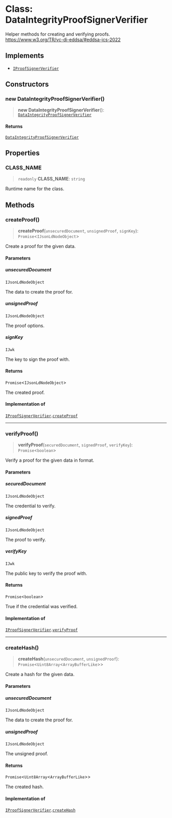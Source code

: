 # Class: DataIntegrityProofSignerVerifier

Helper methods for creating and verifying proofs.
https://www.w3.org/TR/vc-di-eddsa/#eddsa-jcs-2022

## Implements

- [`IProofSignerVerifier`](../interfaces/IProofSignerVerifier.md)

## Constructors

### new DataIntegrityProofSignerVerifier()

> **new DataIntegrityProofSignerVerifier**(): [`DataIntegrityProofSignerVerifier`](DataIntegrityProofSignerVerifier.md)

#### Returns

[`DataIntegrityProofSignerVerifier`](DataIntegrityProofSignerVerifier.md)

## Properties

### CLASS\_NAME

> `readonly` **CLASS\_NAME**: `string`

Runtime name for the class.

## Methods

### createProof()

> **createProof**(`unsecuredDocument`, `unsignedProof`, `signKey`): `Promise`\<`IJsonLdNodeObject`\>

Create a proof for the given data.

#### Parameters

##### unsecuredDocument

`IJsonLdNodeObject`

The data to create the proof for.

##### unsignedProof

`IJsonLdNodeObject`

The proof options.

##### signKey

`IJwk`

The key to sign the proof with.

#### Returns

`Promise`\<`IJsonLdNodeObject`\>

The created proof.

#### Implementation of

[`IProofSignerVerifier`](../interfaces/IProofSignerVerifier.md).[`createProof`](../interfaces/IProofSignerVerifier.md#createproof)

***

### verifyProof()

> **verifyProof**(`securedDocument`, `signedProof`, `verifyKey`): `Promise`\<`boolean`\>

Verify a proof for the given data in format.

#### Parameters

##### securedDocument

`IJsonLdNodeObject`

The credential to verify.

##### signedProof

`IJsonLdNodeObject`

The proof to verify.

##### verifyKey

`IJwk`

The public key to verify the proof with.

#### Returns

`Promise`\<`boolean`\>

True if the credential was verified.

#### Implementation of

[`IProofSignerVerifier`](../interfaces/IProofSignerVerifier.md).[`verifyProof`](../interfaces/IProofSignerVerifier.md#verifyproof)

***

### createHash()

> **createHash**(`unsecuredDocument`, `unsignedProof`): `Promise`\<`Uint8Array`\<`ArrayBufferLike`\>\>

Create a hash for the given data.

#### Parameters

##### unsecuredDocument

`IJsonLdNodeObject`

The data to create the proof for.

##### unsignedProof

`IJsonLdNodeObject`

The unsigned proof.

#### Returns

`Promise`\<`Uint8Array`\<`ArrayBufferLike`\>\>

The created hash.

#### Implementation of

[`IProofSignerVerifier`](../interfaces/IProofSignerVerifier.md).[`createHash`](../interfaces/IProofSignerVerifier.md#createhash)
